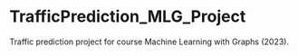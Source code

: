 # TrafficPrediction_MLG_Project

Traffic prediction project for course Machine Learning with Graphs (2023).
